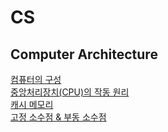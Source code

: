 # CS
## Computer Architecture
[컴퓨터의 구성](https://github.com/ww5702/Coding_Test/tree/main/Computer%20Science/%EC%BB%B4%ED%93%A8%ED%84%B0%EC%9D%98%20%EA%B5%AC%EC%84%B1)   
[중앙처리장치(CPU)의 작동 원리](https://github.com/ww5702/Coding_Test/tree/main/Computer%20Science/CPU%EC%9D%98%20%EC%9E%91%EB%8F%99%20%EC%9B%90%EB%A6%AC)   
[캐시 메모리](https://github.com/ww5702/Coding_Test/tree/main/Computer%20Science/%EC%BA%90%EC%8B%9C%20%EB%A9%94%EB%AA%A8%EB%A6%AC)   
[고정 소수점 & 부동 소수점](https://github.com/ww5702/Coding_Test/tree/main/Computer%20Science/%EA%B3%A0%EC%A0%95%20%EC%86%8C%EC%88%98%EC%A0%90%20%26%20%EB%B6%80%EB%8F%99%20%EC%86%8C%EC%88%98%EC%A0%90)   
